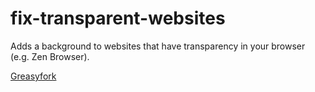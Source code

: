 # fix-transparent-websites
Adds a background to websites that have transparency in your browser (e.g. Zen Browser).

[Greasyfork](https://greasyfork.org/en/scripts/525757-add-background-to-body)
